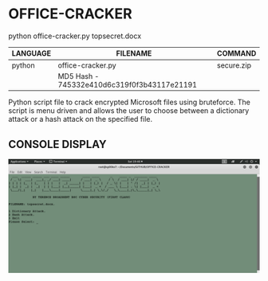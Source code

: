 # OFFICE-CRACKER

python office-cracker.py topsecret.docx

| LANGUAGE | FILENAME | COMMAND |
|--------  |--------- |---------|
| python | office-cracker.py | secure.zip|
| |MD5 Hash - 745332e410d6c319f0f3b43117e21191 |

Python script file to crack encrypted Microsoft files using bruteforce. The script is menu driven and allows the user to choose between a dictionary attack or a hash attack on the specified file.

## CONSOLE DISPLAY
![Screenshot](picture1.png)
